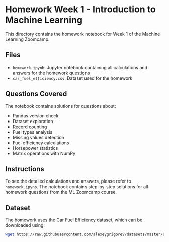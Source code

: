 # Homework Week 1 - Introduction to Machine Learning

This directory contains the homework notebook for Week 1 of the Machine Learning Zoomcamp.

## Files
- `homework.ipynb`: Jupyter notebook containing all calculations and answers for the homework questions
- `car_fuel_efficiency.csv`: Dataset used for the homework

## Questions Covered
The notebook contains solutions for questions about:
- Pandas version check
- Dataset exploration
- Record counting
- Fuel types analysis
- Missing values detection
- Fuel efficiency calculations
- Horsepower statistics
- Matrix operations with NumPy

## Instructions
To see the detailed calculations and answers, please refer to `homework.ipynb`. The notebook contains step-by-step solutions for all homework questions from the ML Zoomcamp course.

## Dataset
The homework uses the Car Fuel Efficiency dataset, which can be downloaded using:
```bash
wget https://raw.githubusercontent.com/alexeygrigorev/datasets/master/car_fuel_efficiency.csv
```